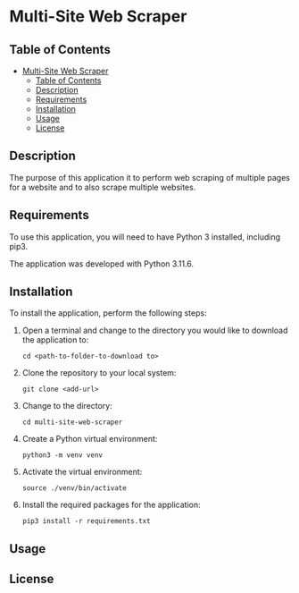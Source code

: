 # Multi-Site Web Scraper

## Table of Contents
- [Multi-Site Web Scraper](#multi-site-web-scraper)
  - [Table of Contents](#table-of-contents)
  - [Description](#description)
  - [Requirements](#requirements)
  - [Installation](#installation)
  - [Usage](#usage)
  - [License](#license)

## Description

The purpose of this application it to perform web scraping of multiple pages for a website and to also scrape multiple websites.

## Requirements

To use this application, you will need to have Python 3 installed, including pip3.

The application was developed with Python 3.11.6.

## Installation

To install the application, perform the following steps:

1. Open a terminal and change to the directory you would like to download the application to:
    ``` console
    cd <path-to-folder-to-download to>
    ```

2. Clone the repository to your local system:
    ``` console
    git clone <add-url>
    ```

3. Change to the directory:
    ``` console
    cd multi-site-web-scraper
    ```

4. Create a Python virtual environment:
    ``` console
    python3 -m venv venv
    ```

5. Activate the virtual environment:
    ``` console
    source ./venv/bin/activate
    ```

6. Install the required packages for the application:
    ``` console
    pip3 install -r requirements.txt
    ```

## Usage



## License

